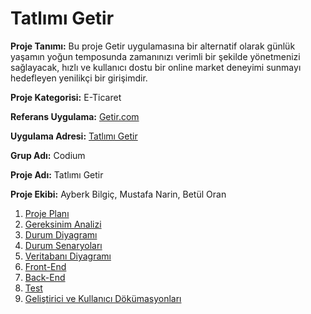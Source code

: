 # Tatlımı Getir
 **Proje Tanımı:** Bu proje Getir uygulamasına bir alternatif olarak günlük yaşamın yoğun temposunda zamanınızı verimli bir şekilde yönetmenizi sağlayacak, hızlı ve kullanıcı dostu bir online market deneyimi sunmayı hedefleyen yenilikçi bir girişimdir. 

**Proje Kategorisi:** E-Ticaret

**Referans Uygulama:** [Getir.com](https://getir.com)

**Uygulama Adresi:** [Tatlımı Getir](https://github.com/lewisVailed/TatlimiGetir.git)

**Grup Adı:** Codium

**Proje Adı:** Tatlımı Getir

**Proje Ekibi:** Ayberk Bilgiç, Mustafa Narin, Betül Oran


1. [Proje Planı](https://github.com/lewisVailed/TatlimiGetir/blob/main/projeplani.md)
2. [Gereksinim Analizi](https://github.com/lewisVailed/TatlimiGetir/blob/main/gereksinimanalizi.md)
3. [Durum Diyagramı](https://github.com/lewisVailed/TatlimiGetir/blob/main/durumdiyagrami.md)
4. [Durum Senaryoları](https://github.com/lewisVailed/TatlimiGetir/blob/main/durumsenaryolari.md)
5. [Veritabanı Diyagramı](https://github.com/lewisVailed/TatlimiGetir/blob/main/veritabanidiyagrami.md)
6. [Front-End](#baslik-3)
7. [Back-End](#baslik-3)
8. [Test](#baslik-3)
9. [Geliştirici ve Kullanıcı Dökümasyonları](#baslik-3)

 

